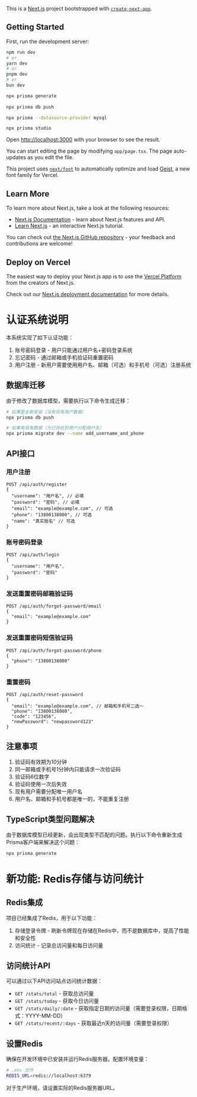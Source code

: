 This is a [Next.js](https://nextjs.org) project bootstrapped with [`create-next-app`](https://nextjs.org/docs/app/api-reference/cli/create-next-app).

## Getting Started

First, run the development server:

```bash
npm run dev
# or
yarn dev
# or
pnpm dev
# or
bun dev

npx prisma generate
   
npx prisma db push

npx prisma --datasource-provider mysql

npx prisma studio
```

Open [http://localhost:3000](http://localhost:3000) with your browser to see the result.

You can start editing the page by modifying `app/page.tsx`. The page auto-updates as you edit the file.

This project uses [`next/font`](https://nextjs.org/docs/app/building-your-application/optimizing/fonts) to automatically optimize and load [Geist](https://vercel.com/font), a new font family for Vercel.

## Learn More

To learn more about Next.js, take a look at the following resources:

- [Next.js Documentation](https://nextjs.org/docs) - learn about Next.js features and API.
- [Learn Next.js](https://nextjs.org/learn) - an interactive Next.js tutorial.

You can check out [the Next.js GitHub repository](https://github.com/vercel/next.js) - your feedback and contributions are welcome!

## Deploy on Vercel

The easiest way to deploy your Next.js app is to use the [Vercel Platform](https://vercel.com/new?utm_medium=default-template&filter=next.js&utm_source=create-next-app&utm_campaign=create-next-app-readme) from the creators of Next.js.

Check out our [Next.js deployment documentation](https://nextjs.org/docs/app/building-your-application/deploying) for more details.

# 认证系统说明

本系统实现了如下认证功能：

1. 账号密码登录 - 用户只能通过用户名+密码登录系统
2. 忘记密码 - 通过邮箱或手机验证码重置密码
3. 用户注册 - 新用户需要使用用户名、邮箱（可选）和手机号（可选）注册系统

## 数据库迁移

由于修改了数据库模型，需要执行以下命令生成迁移：

```bash
# 如果是全新安装（没有现有用户数据）
npx prisma db push

# 如果有现有数据（为已存在的用户分配用户名）
npx prisma migrate dev --name add_username_and_phone
```

## API接口

### 用户注册

```
POST /api/auth/register
{
  "username": "用户名", // 必填
  "password": "密码", // 必填
  "email": "example@example.com", // 可选
  "phone": "13800138000", // 可选
  "name": "真实姓名" // 可选
}
```

### 账号密码登录

```
POST /api/auth/login
{
  "username": "用户名",
  "password": "密码"
}
```

### 发送重置密码邮箱验证码

```
POST /api/auth/forgot-password/email
{
  "email": "example@example.com"
}
```

### 发送重置密码短信验证码

```
POST /api/auth/forgot-password/phone
{
  "phone": "13800138000"
}
```

### 重置密码

```
POST /api/auth/reset-password
{
  "email": "example@example.com", // 邮箱和手机号二选一
  "phone": "13800138000",
  "code": "123456",
  "newPassword": "newpassword123"
}
```

## 注意事项

1. 验证码有效期为10分钟
2. 同一邮箱或手机号1分钟内只能请求一次验证码
3. 验证码6位数字
4. 验证码使用一次后失效
5. 现有用户需要分配唯一用户名
6. 用户名、邮箱和手机号都是唯一的，不能重复注册

## TypeScript类型问题解决

由于数据库模型已经更新，会出现类型不匹配的问题。执行以下命令重新生成Prisma客户端来解决这个问题：

```bash
npx prisma generate
```

# 新功能: Redis存储与访问统计

## Redis集成

项目已经集成了Redis，用于以下功能：

1. 存储登录令牌 - 刷新令牌现在存储在Redis中，而不是数据库中，提高了性能和安全性
2. 访问统计 - 记录总访问量和每日访问量

## 访问统计API

可以通过以下API访问站点访问统计数据：

- `GET /stats/total` - 获取总访问量
- `GET /stats/today` - 获取今日访问量
- `GET /stats/daily/:date` - 获取指定日期的访问量（需要登录权限，日期格式：YYYY-MM-DD）
- `GET /stats/recent/:days` - 获取最近n天的访问量（需要登录权限）

## 设置Redis

确保在开发环境中已安装并运行Redis服务器。配置环境变量：

```bash
# .env 文件
REDIS_URL=redis://localhost:6379
```

对于生产环境，请设置实际的Redis服务器URL。
